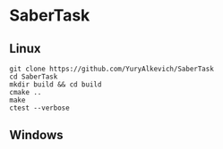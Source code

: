 # SaberTask

## Linux
```
git clone https://github.com/YuryAlkevich/SaberTask
cd SaberTask
mkdir build && cd build
cmake ..
make
ctest --verbose
```

## Windows

``````